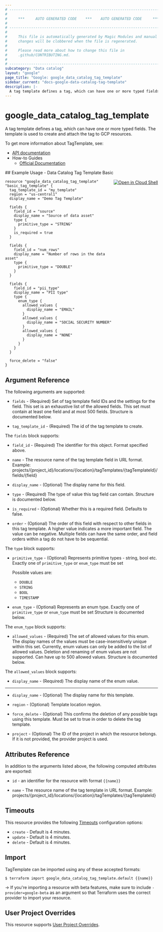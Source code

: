```yaml
---
# ----------------------------------------------------------------------------
#
#     ***     AUTO GENERATED CODE    ***    AUTO GENERATED CODE     ***
#
# ----------------------------------------------------------------------------
#
#     This file is automatically generated by Magic Modules and manual
#     changes will be clobbered when the file is regenerated.
#
#     Please read more about how to change this file in
#     .github/CONTRIBUTING.md.
#
# ----------------------------------------------------------------------------
subcategory: "Data catalog"
layout: "google"
page_title: "Google: google_data_catalog_tag_template"
sidebar_current: "docs-google-data-catalog-tag-template"
description: |-
  A tag template defines a tag, which can have one or more typed fields.
---
```


# google\_data\_catalog\_tag\_template

A tag template defines a tag, which can have one or more typed fields.
The template is used to create and attach the tag to GCP resources.


To get more information about TagTemplate, see:

* [API documentation](https://cloud.google.com/data-catalog/docs/reference/rest/v1/projects.locations.tagTemplates)
* How-to Guides
    * [Official Documentation](https://cloud.google.com/data-catalog/docs)

<div class = "oics-button" style="float: right; margin: 0 0 -15px">
  <a href="https://console.cloud.google.com/cloudshell/open?cloudshell_git_repo=https%3A%2F%2Fgithub.com%2Fterraform-google-modules%2Fdocs-examples.git&cloudshell_working_dir=data_catalog_tag_template_basic&cloudshell_image=gcr.io%2Fgraphite-cloud-shell-images%2Fterraform%3Alatest&open_in_editor=main.tf&cloudshell_print=.%2Fmotd&cloudshell_tutorial=.%2Ftutorial.md" target="_blank">
    <img alt="Open in Cloud Shell" src="//gstatic.com/cloudssh/images/open-btn.svg" style="max-height: 44px; margin: 32px auto; max-width: 100%;">
  </a>
</div>
## Example Usage - Data Catalog Tag Template Basic


```hcl
resource "google_data_catalog_tag_template" "basic_tag_template" {
  tag_template_id = "my_template"
  region = "us-central1"
  display_name = "Demo Tag Template"

  fields {
    field_id = "source"
    display_name = "Source of data asset"
    type {
      primitive_type = "STRING"
    }
    is_required = true
  }

  fields {
    field_id = "num_rows"
    display_name = "Number of rows in the data asset"
    type {
      primitive_type = "DOUBLE"
    }
  }

  fields {
    field_id = "pii_type"
    display_name = "PII type"
    type {
      enum_type {
        allowed_values {
          display_name = "EMAIL"
        }
        allowed_values {
          display_name = "SOCIAL SECURITY NUMBER"
        }
        allowed_values {
          display_name = "NONE"
        }
      }
    }
  }

  force_delete = "false"
}
```

## Argument Reference

The following arguments are supported:


* `fields` -
  (Required)
  Set of tag template field IDs and the settings for the field. This set is an exhaustive list of the allowed fields. This set must contain at least one field and at most 500 fields.  Structure is documented below.

* `tag_template_id` -
  (Required)
  The id of the tag template to create.


The `fields` block supports:

* `field_id` - (Required) The identifier for this object. Format specified above.

* `name` -
  The resource name of the tag template field in URL format. Example: projects/{project_id}/locations/{location}/tagTemplates/{tagTemplateId}/fields/{field}

* `display_name` -
  (Optional)
  The display name for this field.

* `type` -
  (Required)
  The type of value this tag field can contain.  Structure is documented below.

* `is_required` -
  (Optional)
  Whether this is a required field. Defaults to false.

* `order` -
  (Optional)
  The order of this field with respect to other fields in this tag template.
  A higher value indicates a more important field. The value can be negative.
  Multiple fields can have the same order, and field orders within a tag do not have to be sequential.


The `type` block supports:

* `primitive_type` -
  (Optional)
  Represents primitive types - string, bool etc.
   Exactly one of `primitive_type` or `enum_type` must be set

  Possible values are:
  * `DOUBLE`
  * `STRING`
  * `BOOL`
  * `TIMESTAMP`

* `enum_type` -
  (Optional)
  Represents an enum type.
   Exactly one of `primitive_type` or `enum_type` must be set  Structure is documented below.


The `enum_type` block supports:

* `allowed_values` -
  (Required)
  The set of allowed values for this enum. The display names of the
  values must be case-insensitively unique within this set. Currently,
  enum values can only be added to the list of allowed values. Deletion
  and renaming of enum values are not supported.
  Can have up to 500 allowed values.  Structure is documented below.


The `allowed_values` block supports:

* `display_name` -
  (Required)
  The display name of the enum value.

- - -


* `display_name` -
  (Optional)
  The display name for this template.

* `region` -
  (Optional)
  Template location region.

* `force_delete` -
  (Optional)
  This confirms the deletion of any possible tags using this template. Must be set to true in order to delete the tag template.

* `project` - (Optional) The ID of the project in which the resource belongs.
    If it is not provided, the provider project is used.


## Attributes Reference

In addition to the arguments listed above, the following computed attributes are exported:

* `id` - an identifier for the resource with format `{{name}}`

* `name` -
  The resource name of the tag template in URL format. Example: projects/{project_id}/locations/{location}/tagTemplates/{tagTemplateId}


## Timeouts

This resource provides the following
[Timeouts](/docs/configuration/resources.html#timeouts) configuration options:

- `create` - Default is 4 minutes.
- `update` - Default is 4 minutes.
- `delete` - Default is 4 minutes.

## Import

TagTemplate can be imported using any of these accepted formats:

```
$ terraform import google_data_catalog_tag_template.default {{name}}
```

-> If you're importing a resource with beta features, make sure to include `-provider=google-beta`
as an argument so that Terraform uses the correct provider to import your resource.

## User Project Overrides

This resource supports [User Project Overrides](https://www.terraform.io/docs/providers/google/guides/provider_reference.html#user_project_override).
